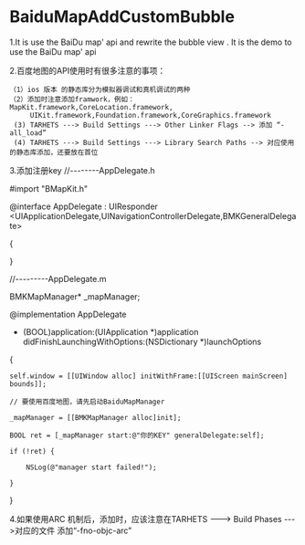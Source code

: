 BaiduMapAddCustomBubble
=======================

1.It is  use the BaiDu map' api  and rewrite the bubble view . It is the demo to use the BaiDu map' api

2.百度地图的API使用时有很多注意的事项：

    （1）ios 版本 的静态库分为模拟器调试和真机调试的两种
    （2）添加时注意添加framwork，例如：MapKit.framework,CoreLocation.framework,
         UIKit.framework,Foundation.framework,CoreGraphics.framework
     (3) TARHETS ---> Build Settings ---> Other Linker Flags --> 添加 “-all_load”
     (4) TARHETS ---> Build Settings ---> Library Search Paths --> 对应使用的静态库添加，还要放在首位
     
3.添加注册key
//--------AppDelegate.h
 
#import "BMapKit.h"
 
@interface AppDelegate : UIResponder &lt;UIApplicationDelegate,UINavigationControllerDelegate,BMKGeneralDelegate&gt;
 
{
 
}
 
//---------AppDelegate.m
 
BMKMapManager* _mapManager;
 
@implementation AppDelegate
 
- (BOOL)application:(UIApplication *)application didFinishLaunchingWithOptions:(NSDictionary *)launchOptions
 
{
 
    self.window = [[UIWindow alloc] initWithFrame:[[UIScreen mainScreen] bounds]];
 
    // 要使用百度地图，请先启动BaiduMapManager
 
    _mapManager = [[BMKMapManager alloc]init];
 
    BOOL ret = [_mapManager start:@"你的KEY" generalDelegate:self];
 
    if (!ret) {
 
        NSLog(@"manager start failed!");
 
    }
 
}

4.如果使用ARC 机制后，添加时，应该注意在TARHETS ---> Build Phases --->对应的文件 添加“-fno-objc-arc” 
